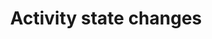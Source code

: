---
layout: default
title: Activity state changes
parent: Activities
grand_parent: App entry points
nav_order: 3
---
